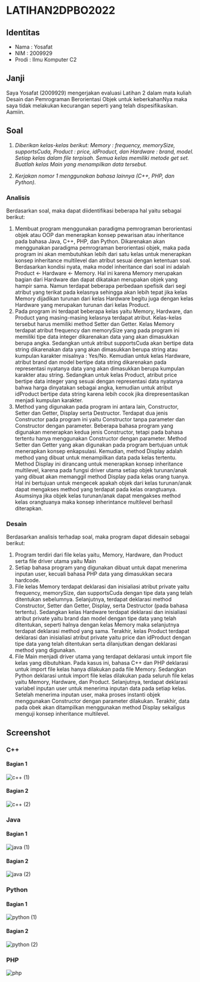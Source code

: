 # LATIHAN2DPBO2022
## Identitas
- Nama : Yosafat
- NIM  : 2009929
- Prodi : Ilmu Komputer C2

## Janji
Saya Yosafat (2009929) mengerjakan evaluasi Latihan 2 dalam mata kuliah Desain dan Pemrograman Berorientasi Objek untuk keberkahanNya maka saya tidak melakukan kecurangan seperti yang telah dispesifikasikan. Aamiin.

## Soal
1. _Diberikan kelas-kelas berikut: Memory : frequency, memorySize, supportsCuda, Product : price, idProduct, dan Hardware : brand, model. Setiap kelas dalam file terpisah. Semua 
   kelas memiliki metode get set. Buatlah kelas Main yang menampilkan data tersebut._

2. _Kerjakan nomor 1 menggunakan bahasa lainnya (C++, PHP, dan Python)._

### Analisis
Berdasarkan soal, maka dapat diidentifikasi beberapa hal yaitu sebagai berikut:
1. Membuat program menggunakan paradigma pemrograman berorientasi objek atau OOP dan menerapkan konsep pewarisan atau inheritance pada bahasa Java, C++, PHP, dan Python. Dikarenakan akan menggunakan paradigma pemrograman berorientasi objek, maka pada program ini akan membutuhkan lebih dari satu kelas untuk menerapkan konsep inheritance multilevel dan atribut sesuai dengan ketentuan soal. Berdasarkan kondisi nyata, maka model inheritance dari soal ini adalah Product <- Hardware <- Memory. Hal ini karena Memory merupakan bagian dari Hardware dan dapat dikatakan merupakan objek yang hampir sama. Namun terdapat beberapa perbedaan spefisik dari segi atribut yang terikat pada kelasnya sehingga akan lebih tepat jika kelas Memory dijadikan turunan dari kelas Hardware begitu juga dengan kelas Hardware yang merupakan turunan dari kelas Product.
2. Pada program ini terdapat beberapa kelas yaitu Memory, Hardware, dan Product yang masing-masing kelasnya terdapat atribut. Kelas-kelas tersebut harus memiliki method Setter dan Getter. Kelas Memory terdapat atribut frequency dan memorySize yang pada program ini memiliki tipe data integer dikarenakan data yang akan dimasukkan berupa angka. Sedangkan untuk atribut supportsCuda akan bertipe data string dikarenakan data yang akan dimasukkan berupa string atau kumpulan karakter misalnya : Yes/No. Kemudian untuk kelas Hardware, atribut brand dan model bertipe data string dikarenakan pada representasi nyatanya data yang akan dimasukkan berupa kumpulan karakter atau string. Sedangkan untuk kelas Product, atribut price bertipe data integer yang sesuai dengan representasi data nyatanya bahwa harga dinyatakan sebagai angka, kemudian untuk atribut idProduct bertipe data string karena lebih cocok jika direpresentasikan menjadi kumpulan karakter. 
3. Method yang digunakan pada program ini antara lain, Constructor, Setter dan Getter, Display serta Destructor. Terdapat dua jenis Constructor pada program ini yaitu Constructor tanpa parameter dan Constructor dengan parameter. Beberapa bahasa program yang digunakan menerapkan kedua jenis Constructor, tetapi pada bahasa tertentu hanya menggunakan Constructor dengan parameter. Method Setter dan Getter yang akan digunakan pada program bertujuan untuk menerapkan konsep enkapsulasi. Kemudian, method Display adalah method yang dibuat untuk menampilkan data pada kelas tertentu. Method Display ini dirancang untuk menerapkan konsep inheritance multilevel, karena pada fungsi driver utama setiap objek turunan/anak yang dibuat akan memanggil method Display pada kelas orang tuanya. Hal ini bertujuan untuk mengecek apakah objek dari kelas turunan/anak dapat mengakses method yang terdapat pada kelas orangtuanya. Asumsinya jika objek kelas turunan/anak dapat mengakses method kelas orangtuanya maka konsep inherintance multilevel berhasil diterapkan.

### Desain
Berdasarkan analisis terhadap soal, maka program dapat didesain sebagai berikut:
1. Program terdiri dari file kelas yaitu, Memory, Hardware, dan Product serta file driver utama yaitu Main
2. Setiap bahasa program yang digunakan dibuat untuk dapat menerima inputan user, kecuali bahasa PHP data yang dimasukkan secara hardcode.
4. File kelas Memory terdapat deklarasi dan inisialiasi atribut private yaitu frequency, memorySize, dan supportsCuda dengan tipe data yang telah ditentukan sebelumnya. Selanjutnya, terdapat deklarasi method Constructor, Setter dan Getter, Display, serta Destructor (pada bahasa tertentu). Sedangkan kelas Hardware terdapat deklarasi dan inisialiasi atribut private yaitu brand dan model dengan tipe data yang telah ditentukan, seperti halnya dengan kelas Memory maka selanjutnya terdapat deklarasi method yang sama. Terakhir, kelas Product terdapat deklarasi dan inisialiasi atribut private yaitu price dan idProduct dengan tipe data yang telah ditentukan serta dilanjutkan dengan deklarasi method yang digunakan.
5. File Main menjadi driver utama yang terdapat deklarasi untuk import file kelas yang dibutuhkan. Pada kasus ini, bahasa C++ dan PHP deklarasi untuk import file kelas hanya dilakukan pada file Memory. Sedangkan Python deklarasi untuk import file kelas dilakukan pada seluruh file kelas yaitu Memory, Hardware, dan Product. Selanjutnya, terdapat deklarasi variabel inputan user untuk menerima inputan data pada setiap kelas. Setelah menerima inputan user, maka proses instanti objek menggunakan Constructor dengan parameter dilakukan. Terakhir, data pada obek akan ditampilkan menggunakan method Display sekaligus menguji konsep inheritance multilevel. 

## Screenshot
### C++
#### Bagian 1
![c++ (1)](https://user-images.githubusercontent.com/77567907/154723536-d7e392f0-1262-4d09-b167-ec98c45540d0.jpg)
#### Bagian 2
![c++ (2)](https://user-images.githubusercontent.com/77567907/154723918-3a1754f6-5d7c-42bc-ab25-766f494e6c57.jpg)

### Java
#### Bagian 1
![java (1)](https://user-images.githubusercontent.com/77567907/154723923-ca0e6f3f-ee2a-4208-b221-ff36218f1353.jpg)
#### Bagian 2
![java (2)](https://user-images.githubusercontent.com/77567907/154723926-b74866d2-e3e7-4203-b94b-704097922190.jpg)

### Python
#### Bagian 1
![python (1)](https://user-images.githubusercontent.com/77567907/154723933-3375156d-16b7-4fcf-83db-0df658c44b93.jpg)
#### Bagian 2
![python (2)](https://user-images.githubusercontent.com/77567907/154723934-7895736f-1d1e-4b8e-89b0-e59184db7a82.jpg)

### PHP
![php](https://user-images.githubusercontent.com/77567907/154723928-51d62df6-0f65-4107-94ed-2545af12e260.jpg)
